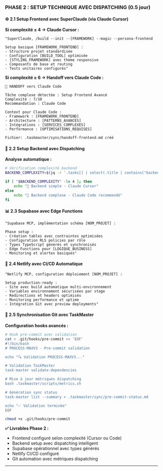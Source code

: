 ### **PHASE 2 : SETUP TECHNIQUE AVEC DISPATCHING (0.5 jour)**

#### ⚙️ **2.1 Setup Frontend avec SuperClaude (via Claude Cursor)**

**Si complexité ≤ 4 → Claude Cursor :**
```
"SuperClaude, /build --init --[FRAMEWORK] --magic --persona-frontend

Setup basique [FRAMEWORK_FRONTEND] :
- Structure projet standardisée
- Configuration [BUILD_TOOL] optimisée
- [STYLING_FRAMEWORK] avec thème responsive
- Composants de base et routing
- Tests unitaires configurés"
```

**Si complexité ≥ 6 → Handoff vers Claude Code :**
```
🔄 HANDOFF vers Claude Code

Tâche complexe détectée : Setup Frontend Avancé
Complexité : 7/10
Recommandation : Claude Code

Context pour Claude Code :
- Framework : [FRAMEWORK_FRONTEND] 
- Architecture : [PATTERNS_AVANCÉS]
- Intégrations : [SERVICES_COMPLEXES]
- Performance : [OPTIMISATIONS_REQUISES]

Fichier: .taskmaster/sync/handoff-frontend.md créé
```

#### 🔗 **2.2 Setup Backend avec Dispatching**

**Analyse automatique :**
```bash
# Vérification complexité backend
BACKEND_COMPLEXITY=$(jq -r '.tasks[] | select(.title | contains("backend") or contains("API")) | .complexity' .taskmaster/reports/task-complexity-report.json)

if [ "$BACKEND_COMPLEXITY" -le 4 ]; then
    echo "🎯 Backend simple - Claude Cursor"
else
    echo "🚀 Backend complexe - Claude Code recommandé"
fi
```

#### 📊 **2.3 Supabase avec Edge Functions**

```
"Supabase MCP, implémentation schéma [NOM_PROJET] :

Phase setup :
- Création tables avec contraintes optimisées
- Configuration RLS policies par rôle
- Types TypeScript générés et synchronisés
- Edge Functions pour [LOGIQUE_BUSINESS]
- Monitoring et alertes basiques"
```

#### 🚀 **2.4 Netlify avec CI/CD Automatique**

```
"Netlify MCP, configuration déploiement [NOM_PROJET] :

Setup production-ready :
- Site avec build automatique multi-environnement
- Variables environnement sécurisées par stage
- Redirections et headers optimisés
- Monitoring performance et uptime
- Intégration Git avec preview deployments"
```

#### 🔄 **2.5 Synchronisation Git avec TaskMaster**

**Configuration hooks avancés :**
```bash
# Hook pre-commit avec validation
cat > .git/hooks/pre-commit << 'EOF'
#!/bin/bash
# PROCESS-MAXV3 - Pre-commit validation

echo "🔍 Validation PROCESS-MAXV3..."

# Validation TaskMaster
task-master validate-dependencies

# Mise à jour métriques dispatching
bash .taskmaster/scripts/metrics.sh

# Génération sync status
task-master list --summary > .taskmaster/sync/pre-commit-status.md

echo "✅ Validation terminée"
EOF

chmod +x .git/hooks/pre-commit
```

**✅ Livrables Phase 2 :**
- Frontend configuré selon complexité (Cursor ou Code)
- Backend setup avec dispatching intelligent
- Supabase opérationnel avec types générés
- Netlify CI/CD configuré
- Git automation avec métriques dispatching

---